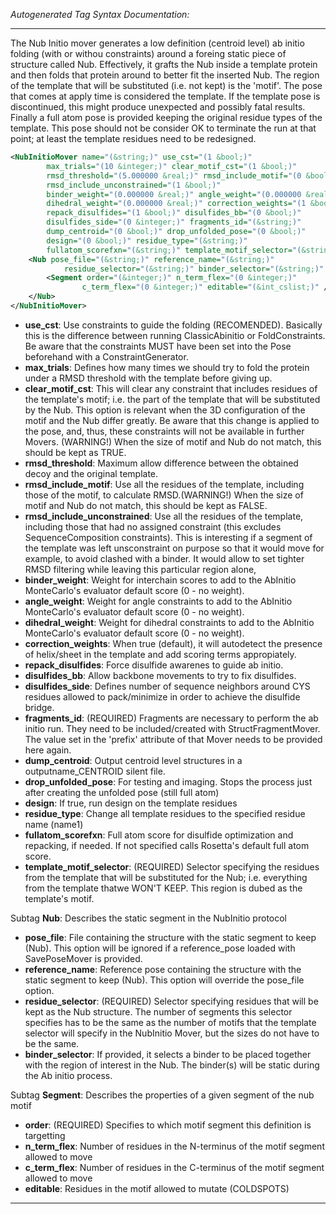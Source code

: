 <!-- THIS IS AN AUTOGENERATED FILE: Don't edit it directly, instead change the schema definition in the code itself. -->

_Autogenerated Tag Syntax Documentation:_

---
The Nub Initio mover generates a low definition (centroid level) ab initio folding (with or withou constraints) around a foreing static piece of structure called Nub. Effectively, it grafts the Nub inside a template protein and then folds that protein around to better fit the inserted Nub. The region of the template that will be substituted (i.e. not kept) is the 'motif'. The pose that comes at apply time is considered the template. If the template pose is discontinued, this might produce unexpected and possibly fatal results. Finally a full atom pose is provided keeping the original residue types of the template. This pose should not be consider OK to terminate the run at that point; at least the template residues need to be redesigned.

```xml
<NubInitioMover name="(&string;)" use_cst="(1 &bool;)"
        max_trials="(10 &integer;)" clear_motif_cst="(1 &bool;)"
        rmsd_threshold="(5.000000 &real;)" rmsd_include_motif="(0 &bool;)"
        rmsd_include_unconstrained="(1 &bool;)"
        binder_weight="(0.000000 &real;)" angle_weight="(0.000000 &real;)"
        dihedral_weight="(0.000000 &real;)" correction_weights="(1 &bool;)"
        repack_disulfides="(1 &bool;)" disulfides_bb="(0 &bool;)"
        disulfides_side="(0 &integer;)" fragments_id="(&string;)"
        dump_centroid="(0 &bool;)" drop_unfolded_pose="(0 &bool;)"
        design="(0 &bool;)" residue_type="(&string;)"
        fullatom_scorefxn="(&string;)" template_motif_selector="(&string;)" >
    <Nub pose_file="(&string;)" reference_name="(&string;)"
            residue_selector="(&string;)" binder_selector="(&string;)" >
        <Segment order="(&integer;)" n_term_flex="(0 &integer;)"
                c_term_flex="(0 &integer;)" editable="(&int_cslist;)" />
    </Nub>
</NubInitioMover>
```

-   **use_cst**: Use constraints to guide the folding (RECOMENDED). Basically this is the difference between running ClassicAbinitio or FoldConstraints. Be aware that the constraints MUST have been set into the Pose beforehand with a ConstraintGenerator.
-   **max_trials**: Defines how many times we should try to fold the protein under a RMSD threshold with the template before giving up.
-   **clear_motif_cst**: This will clear any constraint that includes residues of the template's motif; i.e. the part of the template that will be substituted by the Nub. This option is relevant when the 3D configuration of the motif and the Nub differ greatly. Be aware that this change is applied to the pose, and, thus, these constraints will not be available in further Movers. (WARNING!) When the size of motif and Nub do not match, this should be kept as TRUE.
-   **rmsd_threshold**: Maximum allow difference between the obtained decoy and the original template.
-   **rmsd_include_motif**: Use all the residues of the template, including those of the motif, to calculate RMSD.(WARNING!) When the size of motif and Nub do not match, this should be kept as FALSE.
-   **rmsd_include_unconstrained**: Use all the residues of the template, including those that had no assigned constraint (this excludes SequenceComposition constraints). This is interesting if a segment of the template was left unsconstraint on purpose so that it would move for example, to avoid clashed with a binder. It would allow to set tighter RMSD filtering while leaving this particular region alone,
-   **binder_weight**: Weight for interchain scores to add to the AbInitio MonteCarlo's evaluator default score (0 - no weight).
-   **angle_weight**: Weight for angle constraints to add to the AbInitio MonteCarlo's evaluator default score (0 - no weight).
-   **dihedral_weight**: Weight for dihedral constraints to add to the AbInitio MonteCarlo's evaluator default score (0 - no weight).
-   **correction_weights**: When true (default), it will autodetect the presence of helix/sheet in the template and add scoring terms appropiately.
-   **repack_disulfides**: Force disulfide awarenes to guide ab initio.
-   **disulfides_bb**: Allow backbone movements to try to fix disulfides.
-   **disulfides_side**: Defines number of sequence neighbors around CYS residues allowed to pack/minimize in order to achieve the disulfide bridge.
-   **fragments_id**: (REQUIRED) Fragments are necessary to perform the ab initio run. They need to be included/created with StructFragmentMover. The value set in the 'prefix' attribute of that Mover needs to be provided here again.
-   **dump_centroid**: Output centroid level structures in a outputname_CENTROID silent file.
-   **drop_unfolded_pose**: For testing and imaging. Stops the process just after creating the unfolded pose (still full atom)
-   **design**: If true, run design on the template residues
-   **residue_type**: Change all template residues to the specified residue name (name1)
-   **fullatom_scorefxn**: Full atom score for disulfide optimization and repacking, if needed. If not specified calls Rosetta's default full atom score.
-   **template_motif_selector**: (REQUIRED) Selector specifying the residues from the template that will be substituted for the Nub; i.e. everything from the template thatwe WON'T KEEP. This region is dubed as the template's motif.


Subtag **Nub**:   Describes the static segment in the NubInitio protocol

-   **pose_file**: File containing the structure with the static segment to keep (Nub). This option will be ignored if a reference_pose loaded with SavePoseMover is provided.
-   **reference_name**: Reference pose containing the structure with the static segment to keep (Nub). This option will override the pose_file option.
-   **residue_selector**: (REQUIRED) Selector specifying residues that will be kept as the Nub structure. The number of segments this selector specifies has to be the same as the number of motifs that the template selector will specify in the NubInitio Mover, but the sizes do not have to be the same.
-   **binder_selector**: If provided, it selects a binder to be placed together with the region of interest in the Nub. The binder(s) will be static during the Ab initio process.


Subtag **Segment**:   Describes the properties of a given segment of the nub motif

-   **order**: (REQUIRED) Specifies to which motif segment this definition is targetting
-   **n_term_flex**: Number of residues in the N-terminus of the motif segment allowed to move
-   **c_term_flex**: Number of residues in the C-terminus of the motif segment allowed to move
-   **editable**: Residues in the motif allowed to mutate (COLDSPOTS)

---
